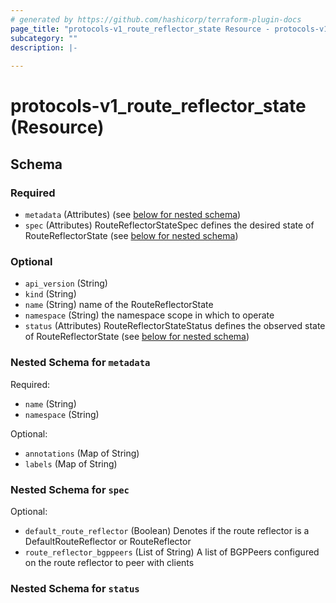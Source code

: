 ```yaml
---
# generated by https://github.com/hashicorp/terraform-plugin-docs
page_title: "protocols-v1_route_reflector_state Resource - protocols-v1"
subcategory: ""
description: |-
  
---
```


# protocols-v1_route_reflector_state (Resource)





<!-- schema generated by tfplugindocs -->
## Schema

### Required

- `metadata` (Attributes) (see [below for nested schema](#nestedatt--metadata))
- `spec` (Attributes) RouteReflectorStateSpec defines the desired state of RouteReflectorState (see [below for nested schema](#nestedatt--spec))

### Optional

- `api_version` (String)
- `kind` (String)
- `name` (String) name of the RouteReflectorState
- `namespace` (String) the namespace scope in which to operate
- `status` (Attributes) RouteReflectorStateStatus defines the observed state of RouteReflectorState (see [below for nested schema](#nestedatt--status))

<a id="nestedatt--metadata"></a>
### Nested Schema for `metadata`

Required:

- `name` (String)
- `namespace` (String)

Optional:

- `annotations` (Map of String)
- `labels` (Map of String)


<a id="nestedatt--spec"></a>
### Nested Schema for `spec`

Optional:

- `default_route_reflector` (Boolean) Denotes if the route reflector is a DefaultRouteReflector or RouteReflector
- `route_reflector_bgppeers` (List of String) A list of BGPPeers configured on the route reflector to peer with clients


<a id="nestedatt--status"></a>
### Nested Schema for `status`
